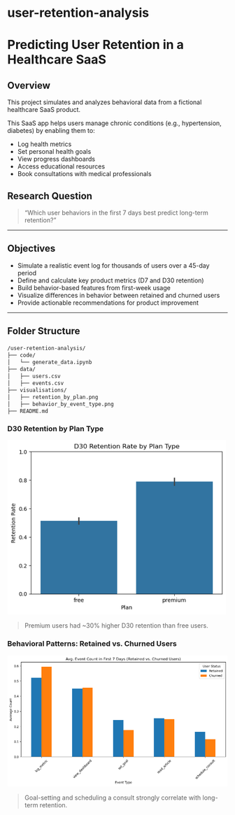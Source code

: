 # user-retention-analysis

# Predicting User Retention in a Healthcare SaaS  

## Overview

This project simulates and analyzes behavioral data from a fictional healthcare SaaS product.

This SaaS app helps users manage chronic conditions (e.g., hypertension, diabetes) by enabling them to:
- Log health metrics
- Set personal health goals
- View progress dashboards
- Access educational resources
- Book consultations with medical professionals

## Research Question

> “Which user behaviors in the first 7 days best predict long-term retention?”

---

## Objectives

- Simulate a realistic event log for thousands of users over a 45-day period
- Define and calculate key product metrics (D7 and D30 retention)
- Build behavior-based features from first-week usage
- Visualize differences in behavior between retained and churned users
- Provide actionable recommendations for product improvement

---

## Folder Structure

```text
/user-retention-analysis/
├── code/
│   └── generate_data.ipynb
├── data/
│   ├── users.csv
│   ├── events.csv
├── visualisations/
│   ├── retention_by_plan.png
│   ├── behavior_by_event_type.png
├── README.md
```

### D30 Retention by Plan Type

<img src="visualisations/retention_by_plan.png" width="500"/>

> Premium users had ~30% higher D30 retention than free users.

### Behavioral Patterns: Retained vs. Churned Users

<img src="visualisations/behavior_by_event_type.png" width="600"/>

> Goal-setting and scheduling a consult strongly correlate with long-term retention.
